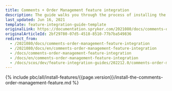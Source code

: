 ```yaml
---
title: Comments + Order Management feature integration
description: The guide walks you through the process of installing the Comments + Order Management feature into the project.
last_updated: Jun 16, 2021
template: feature-integration-guide-template
originalLink: https://documentation.spryker.com/2021080/docs/comments-order-management-feature-integration
originalArticleId: 2bf29780-07d5-4518-8510-77b7ba549836
redirect_from:
  - /2021080/docs/comments-order-management-feature-integration
  - /2021080/docs/en/comments-order-management-feature-integration
  - /docs/comments-order-management-feature-integration
  - /docs/en/comments-order-management-feature-integration
  - /docs/scos/dev/feature-integration-guides/202212.0/comments-order-management-feature-integration.html
---
```

{% include pbc/all/install-features/{{page.version}}/install-the-comments-order-management-feature.md %} <!-- To edit, see /_includes/pbc/all/install-features/202212.0/install-the-comments-order-management-feature.md -->
